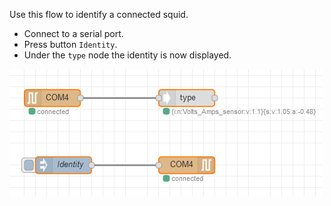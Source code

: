 Use this flow to identify a connected squid.

- Connect to a serial port.
- Press button `Identity`.
- Under the `type` node the identity is now displayed.

![flow](identify.png)